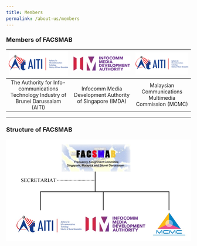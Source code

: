 ```yaml
---
title: Members
permalink: /about-us/members
---
```

### **Members of FACSMAB**

|![](/assets/images/AITI_logo.png)|![](/assets/images/IMDA_logo.png)|![](/assets/images/AITI_logo.png)|
|:-------------:|:-------------:|:-------------:|
| The Authority for Info-communications Technology Industry of Brunei Darussalam (AITI)| Infocomm Media Development Authority of Singapore (IMDA) | Malaysian Communications Multimedia Commission (MCMC) |

***

### **Structure of FACSMAB**
![structure](/assets/images/Structure.jpg)
